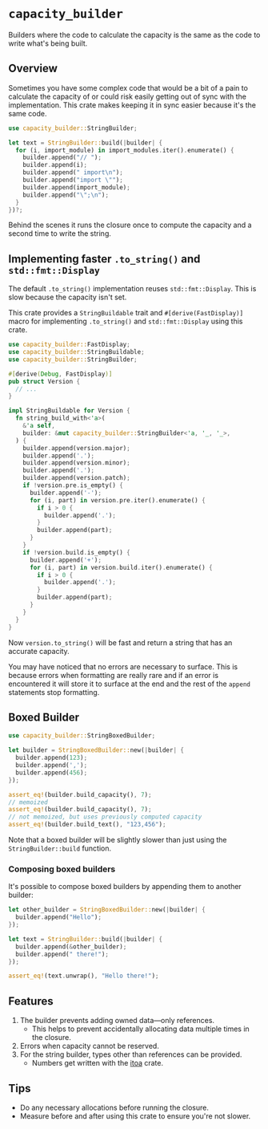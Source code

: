 # `capacity_builder`

Builders where the code to calculate the capacity is the same as the code to
write what's being built.

## Overview

Sometimes you have some complex code that would be a bit of a pain to calculate
the capacity of or could risk easily getting out of sync with the
implementation. This crate makes keeping it in sync easier because it's the same
code.

```rs
use capacity_builder::StringBuilder;

let text = StringBuilder::build(|builder| {
  for (i, import_module) in import_modules.iter().enumerate() {
    builder.append("// ");
    builder.append(i);
    builder.append(" import\n");
    builder.append("import \"");
    builder.append(import_module);
    builder.append("\";\n");
  }
})?;
```

Behind the scenes it runs the closure once to compute the capacity and a second
time to write the string.

## Implementing faster `.to_string()` and `std::fmt::Display`

The default `.to_string()` implementation reuses `std::fmt::Display`. This is
slow because the capacity isn't set.

This crate provides a `StringBuildable` trait and `#[derive(FastDisplay)]` macro
for implementing `.to_string()` and `std::fmt::Display` using this crate.

```rs
use capacity_builder::FastDisplay;
use capacity_builder::StringBuildable;
use capacity_builder::StringBuilder;

#[derive(Debug, FastDisplay)]
pub struct Version {
  // ...
}

impl StringBuildable for Version {
  fn string_build_with<'a>(
    &'a self,
    builder: &mut capacity_builder::StringBuilder<'a, '_, '_>,
  ) {
    builder.append(version.major);
    builder.append('.');
    builder.append(version.minor);
    builder.append('.');
    builder.append(version.patch);
    if !version.pre.is_empty() {
      builder.append('-');
      for (i, part) in version.pre.iter().enumerate() {
        if i > 0 {
          builder.append('.');
        }
        builder.append(part);
      }
    }
    if !version.build.is_empty() {
      builder.append('+');
      for (i, part) in version.build.iter().enumerate() {
        if i > 0 {
          builder.append('.');
        }
        builder.append(part);
      }
    }
  }
}
```

Now `version.to_string()` will be fast and return a string that has an accurate
capacity.

You may have noticed that no errors are necessary to surface. This is because
errors when formatting are really rare and if an error is encountered it will
store it to surface at the end and the rest of the `append` statements stop
formatting.

## Boxed Builder

```rs
use capacity_builder::StringBoxedBuilder;

let builder = StringBoxedBuilder::new(|builder| {
  builder.append(123);
  builder.append(',');
  builder.append(456);
});

assert_eq!(builder.build_capacity(), 7);
// memoized
assert_eq!(builder.build_capacity(), 7);
// not memoized, but uses previously computed capacity
assert_eq!(builder.build_text(), "123,456");
```

Note that a boxed builder will be slightly slower than just using the
`StringBuilder::build` function.

### Composing boxed builders

It's possible to compose boxed builders by appending them to another builder:

```rs
let other_builder = StringBoxedBuilder::new(|builder| {
  builder.append("Hello");
});

let text = StringBuilder::build(|builder| {
  builder.append(&other_builder);
  builder.append(" there!");
});

assert_eq!(text.unwrap(), "Hello there!");
```

## Features

1. The builder prevents adding owned data—only references.
   - This helps to prevent accidentally allocating data multiple times in the
     closure.
1. Errors when capacity cannot be reserved.
1. For the string builder, types other than references can be provided.
   - Numbers get written with the [itoa](https://crates.io/crates/itoa) crate.

## Tips

- Do any necessary allocations before running the closure.
- Measure before and after using this crate to ensure you're not slower.
